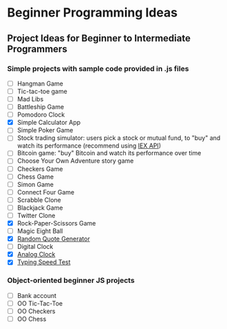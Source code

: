 # Beginner Programming Ideas
## Project Ideas for Beginner to Intermediate Programmers

### Simple projects with sample code provided in .js files

- [ ] Hangman Game
- [ ] Tic-tac-toe game
- [ ] Mad Libs
- [ ] Battleship Game
- [ ] Pomodoro Clock
- [X] Simple Calculator App
- [ ] Simple Poker Game
- [ ] Stock trading simulator: users pick a stock or mutual fund, to "buy" and watch its performance (recommend using [IEX API](https://iextrading.com/developer/docs/))
- [ ] Bitcoin game: "buy" Bitcoin and watch its performance over time
- [ ] Choose Your Own Adventure story game
- [ ] Checkers Game
- [ ] Chess Game
- [ ] Simon Game
- [ ] Connect Four Game
- [ ] Scrabble Clone
- [ ] Blackjack Game
- [ ] Twitter Clone
- [X] Rock-Paper-Scissors Game
- [ ] Magic Eight Ball
- [X] [Random Quote Generator](https://github.com/strongdan/freeCodeCamp-random-quote-generator)
- [ ] Digital Clock
- [X] [Analog Clock](https://github.com/strongdan/js-analog-clock/)
- [X] [Typing Speed Test](https://github.com/strongdan/js-typing-speed-test/)

### Object-oriented beginner JS projects
- [ ] Bank account
- [ ] OO Tic-Tac-Toe
- [ ] OO Checkers
- [ ] OO Chess

